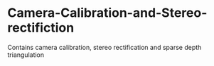 # Camera-Calibration-and-Stereo-rectifiction
Contains camera calibration, stereo rectification and sparse depth triangulation 
